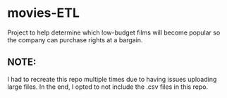 # movies-ETL
Project to help determine which low-budget films will become popular so the company can purchase rights at a bargain.

## NOTE: 
I had to recreate this repo multiple times due to having issues uploading large files. In the end, I opted to not include the .csv files in this repo. 